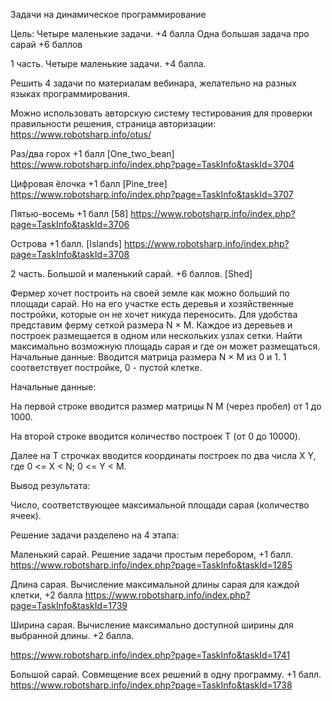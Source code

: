 Задачи на динамическое программирование

Цель: Четыре маленькие задачи. +4 балла Одна большая задача про сарай +6 баллов

1 часть. Четыре маленькие задачи. +4 балла.

Решить 4 задачи по материалам вебинара, желательно на разных языках программирования.

Можно использовать авторскую систему тестирования для проверки правильности решения, страница авторизации: https://www.robotsharp.info/otus/

Раз/два горох +1 балл [One_two_bean]
https://www.robotsharp.info/index.php?page=TaskInfo&taskId=3704

Цифровая ёлочка +1 балл [Pine_tree]
https://www.robotsharp.info/index.php?page=TaskInfo&taskId=3707

Пятью-восемь +1 балл [58]
https://www.robotsharp.info/index.php?page=TaskInfo&taskId=3706

Острова +1 балл. [Islands]
https://www.robotsharp.info/index.php?page=TaskInfo&taskId=3708

2 часть. Большой и маленький сарай. +6 баллов. [Shed]

Фермер хочет построить на своей земле как можно больший по площади сарай. Но на его участке есть деревья и хозяйственные постройки, которые он не хочет никуда переносить. Для удобства представим ферму сеткой размера N × M. Каждое из деревьев и построек размещается в одном или нескольких узлах сетки. Найти максимально возможную площадь сарая и где он может размещаться. Начальные данные: Вводится матрица размера N × M из 0 и 1. 1 соответствует постройке, 0 - пустой клетке.

Начальные данные:

На первой строке вводится размер матрицы N M (через пробел) от 1 до 1000.

На второй строке вводится количество построек T (от 0 до 10000).

Далее на T строчках вводится координаты построек по два числа X Y, где 0 <= X < N; 0 <= Y < M.

Вывод результата:

Число, соответствующее максимальной площади сарая (количество ячеек).

Решение задачи разделено на 4 этапа:

Маленький сарай. Решение задачи простым перебором, +1 балл.
https://www.robotsharp.info/index.php?page=TaskInfo&taskId=1285

Длина сарая. Вычисление максимальной длины сарая для каждой клетки, +2 балла https://www.robotsharp.info/index.php?page=TaskInfo&taskId=1739

Ширина сарая. Вычисление максимально доступной ширины для выбранной длины. +2 балла.

https://www.robotsharp.info/index.php?page=TaskInfo&taskId=1741

Большой сарай. Совмещение всех решений в одну программу. +1 балл.
https://www.robotsharp.info/index.php?page=TaskInfo&taskId=1738